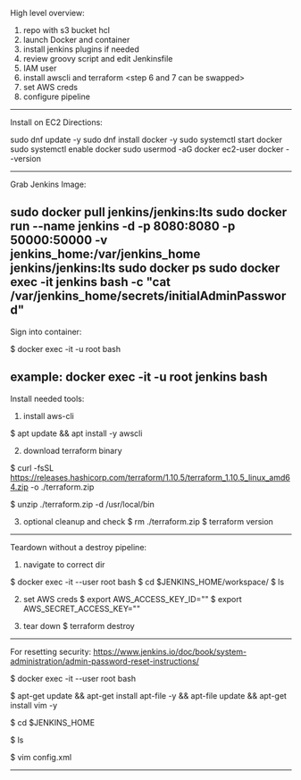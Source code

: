 High level overview:

1) repo with s3 bucket hcl
2) launch Docker and container
3) install jenkins plugins if needed
4) review groovy script and edit Jenkinsfile
5) IAM user
6) install awscli and terraform
<step 6 and 7 can be swapped>
7) set AWS creds
8) configure pipeline

--------------
Install on EC2 Directions: 

sudo dnf update -y
sudo dnf install docker -y
sudo systemctl start docker
sudo systemctl enable docker
sudo usermod -aG docker ec2-user
docker --version

------------
Grab Jenkins Image: 

sudo docker pull jenkins/jenkins:lts
sudo docker run --name jenkins -d -p 8080:8080 -p 50000:50000 -v jenkins_home:/var/jenkins_home jenkins/jenkins:lts
sudo docker ps
sudo docker exec -it jenkins bash -c "cat /var/jenkins_home/secrets/initialAdminPassword"
---------------
Sign into container: 

$ docker exec -it -u root <container> bash

example: docker exec -it -u root jenkins bash
---------------

Install needed tools: 

1) install aws-cli

$ apt update && apt install -y awscli

2) download terraform binary 

$ curl -fsSL https://releases.hashicorp.com/terraform/1.10.5/terraform_1.10.5_linux_amd64.zip -o ./terraform.zip

$ unzip ./terraform.zip -d /usr/local/bin


3) optional cleanup and check
$ rm ./terraform.zip
$ terraform version

---------------
Teardown without a destroy pipeline:

1) navigate to correct dir

$ docker exec -it --user root <container> bash
$ cd $JENKINS_HOME/workspace/<pipeline name>
$ ls

2) set AWS creds
$ export AWS_ACCESS_KEY_ID="<AKI12345>"
$ export AWS_SECRET_ACCESS_KEY="<LIZZOLOVE123456789>"

3) tear down
$ terraform destroy
----

For resetting security:
https://www.jenkins.io/doc/book/system-administration/admin-password-reset-instructions/

$ docker exec -it --user root <container> bash

$ apt-get update && apt-get install apt-file -y && apt-file update && apt-get install vim -y

$ cd $JENKINS_HOME

$ ls

$ vim config.xml

----------
